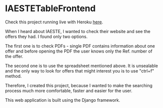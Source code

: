 # IAESTETableFrontend

Check this project running live with Heroku [here](https://iaeste-offers-django-web-appkn.herokuapp.com/iaesteTable/offers/).

When I heard about IAESTE, I wanted to check their website and see the offers they had. I found only two options.

The first one is to check PDFs - single PDF contains information about one offer and before opening the PDF the user knows only the Ref. number of the offer.

The second one is to use the spreadsheet mentioned above. It is unsealable and the only way to look for offers that might interest you is to use "ctrl+f" method.

Therefore, I created this project, because I wanted to make the searching process much more comfortable, faster and easier for the user.

This web application is built using the Django framework. 
